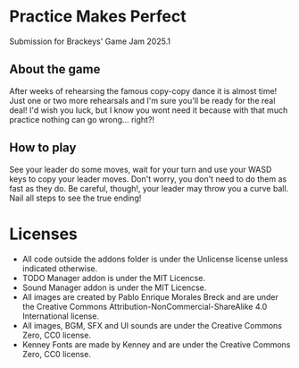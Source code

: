 # Practice Makes Perfect

Submission for Brackeys' Game Jam 2025.1


## About the game
After weeks of rehearsing the famous copy-copy dance it is almost time! 
Just one or two more rehearsals and I'm sure you'll be ready for the real deal! 
I'd wish you luck, but I know you wont need it because with that much practice 
nothing can go wrong... right?!

## How to play
See your leader do some moves, wait for your turn and use your WASD keys to copy 
your leader moves. Don't worry, you don't need to do them as fast as they do. 
Be careful, though!, your leader may throw you a curve ball. 
Nail all steps to see the true ending!


# Licenses

* All code outside the addons folder is under the Unlicense license unless indicated otherwise.
* TODO Manager addon is under the MIT Licencse.
* Sound Manager addon is under the MIT Licencse.
* All images are created by Pablo Enrique Morales Breck and are under the 
Creative Commons Attribution-NonCommercial-ShareAlike 4.0 International license.
* All images, BGM, SFX and UI sounds are under the Creative Commons Zero, CC0 license.
* Kenney Fonts are made by Kenney and are under the Creative Commons Zero, CC0 license.
